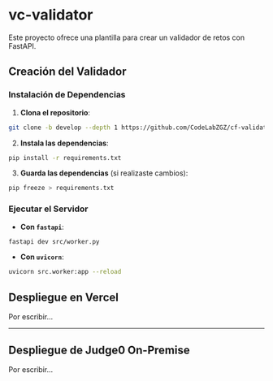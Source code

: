 # vc-validator

Este proyecto ofrece una plantilla para crear un validador de retos con FastAPI.

## Creación del Validador

### Instalación de Dependencias

1. **Clona el repositorio**:

```bash
git clone -b develop --depth 1 https://github.com/CodeLabZGZ/cf-validator.git
```

2. **Instala las dependencias**:
```bash
pip install -r requirements.txt
```

3. **Guarda las dependencias** (si realizaste cambios):
```bash
pip freeze > requirements.txt
```

### Ejecutar el Servidor

- **Con `fastapi`**:

```bash
fastapi dev src/worker.py
```

- **Con `uvicorn`**:

```bash
uvicorn src.worker:app --reload
```

## Despliegue en Vercel

Por escribir...

---

## Despliegue de Judge0 On-Premise

Por escribir...
